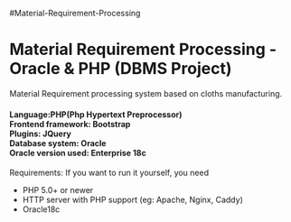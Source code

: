 #Material-Requirement-Processing


<h1>Material Requirement Processing - Oracle &amp; PHP (DBMS Project)</h1>

Material Requirement processing system based on cloths manufacturing.

<h4>Language:PHP(Php Hypertext Preprocessor)</br>
Frontend framework: Bootstrap</br>
Plugins: JQuery</br>
Database system: Oracle</br>
Oracle version used: Enterprise 18c</br></h4>

Requirements:
If you want to run it yourself, you need

- PHP 5.0+ or newer
- HTTP server with PHP support (eg: Apache, Nginx, Caddy)
- Oracle18c
